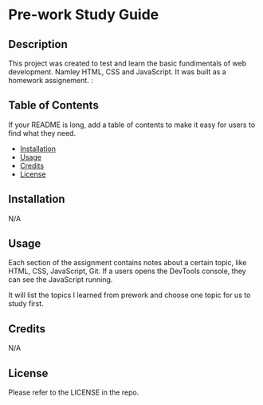 # Pre-work Study Guide

## Description

This project was created to test and learn the basic fundimentals of web development. Namley HTML, CSS and JavaScript. It was built as a homework assignement. :

## Table of Contents

If your README is long, add a table of contents to make it easy for users to find what they need.

- [Installation](#installation)
- [Usage](#usage)
- [Credits](#credits)
- [License](#license)

## Installation

N/A

## Usage

Each section of the assignment contains notes about a certain topic, like HTML, CSS, JavaScript, Git. If a users opens the DevTools console, they can see the JavaScript running. 

It will list the topics I learned from prework and choose one topic for us to study first.

## Credits

N/A

## License

Please refer to the LICENSE in the repo.